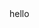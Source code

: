 <!DOCTYPE html>
<head>hello</head>
<body><script type="text/javascript">document.write("Hello, if you see this text, your server accepts javascript"</script></body>
